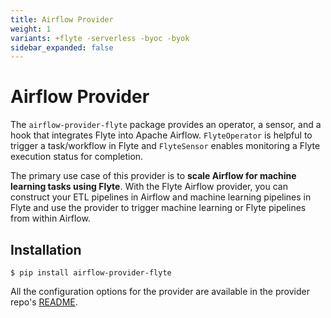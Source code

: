 ```yaml
---
title: Airflow Provider
weight: 1
variants: +flyte -serverless -byoc -byok
sidebar_expanded: false
---
```


# Airflow Provider

The `airflow-provider-flyte` package provides an operator, a sensor, and a hook that integrates Flyte into Apache Airflow.
`FlyteOperator` is helpful to trigger a task/workflow in Flyte and `FlyteSensor` enables monitoring a Flyte execution status for completion.

The primary use case of this provider is to **scale Airflow for machine learning tasks using Flyte**.
With the Flyte Airflow provider, you can construct your ETL pipelines in Airflow and machine learning pipelines in Flyte
and use the provider to trigger machine learning or Flyte pipelines from within Airflow.

## Installation

```shell
$ pip install airflow-provider-flyte
```

All the configuration options for the provider are available in the provider repo's [README](https://github.com/flyteorg/airflow-provider-flyte#readme).


